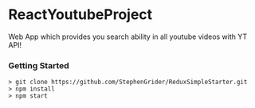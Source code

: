 # ReactYoutubeProject

Web App which provides you search ability in all youtube videos with YT API!

### Getting Started

```
> git clone https://github.com/StephenGrider/ReduxSimpleStarter.git
> npm install
> npm start
```
